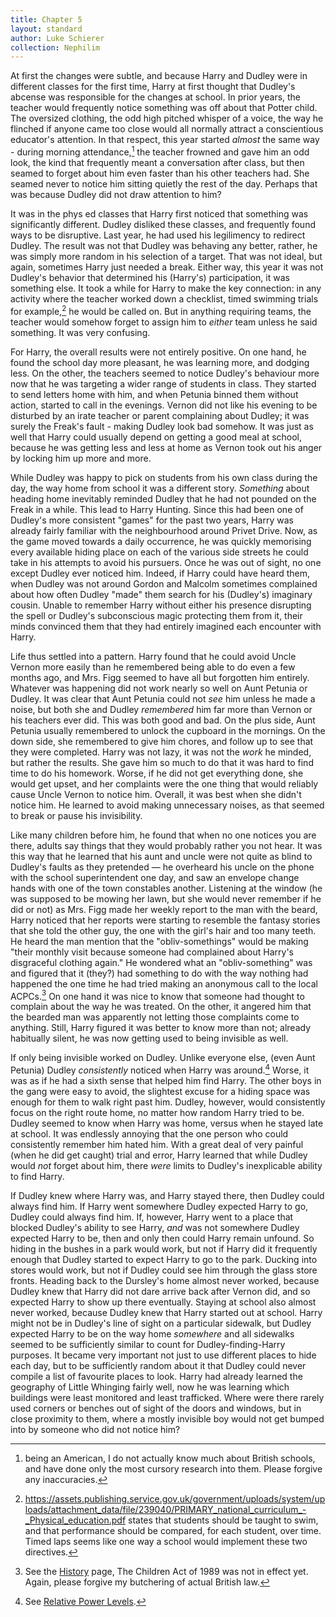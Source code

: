 ```yaml
---
title: Chapter 5
layout: standard
author: Luke Schierer
collection: Nephilim
---
```


At first the changes were subtle, and because Harry and Dudley were in
different classes for the first time, Harry at first thought that Dudley's
abcense was responsible for the changes at school. In prior years, the teacher
would frequently notice something was off about that Potter child. The
oversized clothing, the odd high pitched whisper of a voice, the way he
flinched if anyone came too close would all normally attract a conscientious
educator's attention. In that respect, this year started _almost_ the same way -
during morning attendance,[^210528-1] the teacher frowned and gave him an odd
look, the kind that frequently meant a conversation after class, but then
seamed to forget about him even faster than his other teachers had. She seamed
never to notice him sitting quietly the rest of the day. Perhaps that was
because Dudley did not draw attention to him?

It was in the phys ed classes that Harry first noticed that something was
significantly different. Dudley disliked these classes, and frequently found
ways to be disruptive. Last year, he had used his legilimency to redirect
Dudley. The result was not that Dudley was behaving any better, rather, he was
simply more random in his selection of a target. That was not ideal, but
again, sometimes Harry just needed a break. Either way, this year it was not
Dudley's behavior that determined his (Harry's) participation, it was something
else. It took a while for Harry to make the key connection: in any activity
where the teacher worked down a checklist, timed swimming trials for
example,[^210810-1] he would be called on. But in anything requiring teams,
the teacher would somehow forget to assign him to _either_ team unless he said
something. It was very confusing.

For Harry, the overall results were not entirely positive. On one hand, he
found the school day more pleasant, he was learning more, and dodging less. On
the other, the teachers seemed to notice Dudley's behaviour more now that he was
targeting a wider range of students in class. They started to send letters home
with him, and when Petunia binned them without action, started to call in the
evenings. Vernon did not like his evening to be disturbed by an irate teacher
or parent complaining about Dudley; it was surely the Freak's fault - making
Dudley look bad somehow. It was just as well that Harry could usually depend on
getting a good meal at school, because he was getting less and less at home as
Vernon took out his anger by locking him up more and more.

While Dudley was happy to pick on students from his own class during the day,
the way home from school it was a different story. _Something_ about heading
home inevitably reminded Dudley that he had not pounded on the Freak in a
while. This lead to Harry Hunting. Since this had been one of Dudley's more
consistent "games" for the past two years, Harry was already fairly familiar
with the neighbourhood around Privet Drive. Now, as the game moved towards a
daily occurrence, he was quickly memorising every available hiding place on
each of the various side streets he could take in his attempts to avoid his
pursuers. Once he was out of sight, no one except Dudley ever noticed him.
Indeed, if Harry could have heard them, when Dudley was not around Gordon and
Malcolm sometimes complained about how often Dudley "made" them search for his
(Dudley's) imaginary cousin. Unable to remember Harry without either his
presence disrupting the spell or Dudley's subconscious magic protecting them
from it, their minds convinced them that they had entirely imagined each
encounter with Harry.

Life thus settled into a pattern. Harry found that he could avoid Uncle Vernon
more easily than he remembered being able to do even a few months ago, and Mrs.
Figg seemed to have all but forgotten him entirely. Whatever was happening did
not work nearly so well on Aunt Petunia or Dudley. It was clear that Aunt
Petunia could not _see_ him unless he made a noise, but both she and Dudley
_remembered_ him far more than Vernon or his teachers ever did. This was both
good and bad. On the plus side, Aunt Petunia usually remembered to unlock the
cupboard in the mornings. On the down side, she remembered to give him chores,
and follow up to see that they were completed. Harry was not lazy, it was not
the _work_ he minded, but rather the results. She gave him so much to do that
it was hard to find time to do his homework. Worse, if he did not get
everything done, she would get upset, and her complaints were the one thing
that would reliably cause Uncle Vernon to notice him. Overall, it was best
when she didn't notice him. He learned to avoid making unnecessary noises, as
that seemed to break or pause his invisibility.

Like many children before him, he found that when no one notices you are there,
adults say things that they would probably rather you not hear. It was this way
that he learned that his aunt and uncle were not quite as blind to Dudley's
faults as they pretended — he overheard his uncle on the phone with the school
superintendent one day, and saw an envelope change hands with one of the town
constables another. Listening at the window (he was supposed to be mowing her
lawn, but she would never remember if he did or not) as Mrs. Figg made her
weekly report to the man with the beard, Harry noticed that her reports were
starting to resemble the fantasy stories that she told the other guy, the one
with the girl's hair and too many teeth. He heard the man mention that the
"obliv-somethings" would be making "their monthly visit because someone had
complained about Harry's disgraceful clothing again." He wondered what an
"obliv-something" was and figured that it (they?) had something to do with the
way nothing had happened the one time he had tried making an anonymous call to
the local ACPCs.[^210902-9] On one hand it was nice to know that someone had
thought to complain about the way he was treated. On the other, it angered him
that the bearded man was apparently not letting those complaints come to
anything. Still, Harry figured it was better to know more than not; already
habitually silent, he was now getting used to being invisible as well.

If only being invisible worked on Dudley. Unlike everyone else, (even Aunt
Petunia) Dudley _consistently_ noticed when Harry was around.[^211219-3]
Worse, it was as if he had a sixth sense that helped him find Harry. The other
boys in the gang were easy to avoid, the slightest excuse for a hiding space
was enough for them to walk right past him. Dudley, however, would
consistently focus on the right route home, no matter how random Harry tried to
be. Dudley seemed to know when Harry was home, versus when he stayed late at
school. It was endlessly annoying that the one person who could consistently
remember him hated him. With a great deal of very painful (when he did get
caught) trial and error, Harry learned that while Dudley would _not_ forget
about him, there _were_ limits to Dudley's inexplicable ability to find Harry.

If Dudley knew where Harry was, and Harry stayed there, then Dudley could always
find him. If Harry went somewhere Dudley expected Harry to go, Dudley could
always find him. If, however, Harry went to a place that blocked Dudley's
ability to see Harry, _and_ was not somewhere Dudley expected Harry to be, then
and only then could Harry remain unfound. So hiding in the bushes in a park
would work, but not if Harry did it frequently enough that Dudley started to
expect Harry to go to the park. Ducking into stores would work, but not if
Dudley could see him through the glass store fronts. Heading back to the
Dursley's home almost never worked, because Dudley knew that Harry did not dare
arrive back after Vernon did, and so expected Harry to show up there eventually.
Staying at school also almost never worked, because Dudley knew that Harry
started out at school. Harry might not be in Dudley's line of sight on a
particular sidewalk, but Dudley expected Harry to be on the way home _somewhere_
and all sidewalks seemed to be sufficiently similar to count for
Dudley-finding-Harry purposes. It became very important not just to use
different places to hide each day, but to be sufficiently random about it that
Dudley could never compile a list of favourite places to look. Harry had
already learned the geography of Little Whinging fairly well, now he was
learning which buildings were least monitored and least trafficked. Where were
there rarely used corners or benches out of sight of the doors and windows, but
in close proximity to them, where a mostly invisible boy would not get bumped
into by someone who did not notice him?

[^211219-3]: See [Relative Power Levels].

[Relative Power Levels]: <../../Appendices/Relative Power Levels/>

[^210528-1]:
    being an American, I do not actually know much about British
    schools, and have done only the most cursory research into them. Please
    forgive any inaccuracies.

[^210810-1]: <https://assets.publishing.service.gov.uk/government/uploads/system/uploads/attachment_data/file/239040/PRIMARY_national_curriculum_-_Physical_education.pdf> states that students should be taught to swim, and that performance should be compared, for each student, over time. Timed laps seems like one way a school would implement these two directives.

[^210902-9]: See the [History] page, The Children Act of 1989 was not in effect yet. Again, please forgive my butchering of actual British law.

[History]: /Harrypedia/History/
